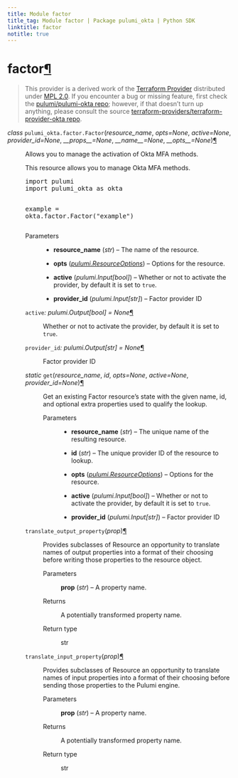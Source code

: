```yaml
---
title: Module factor
title_tag: Module factor | Package pulumi_okta | Python SDK
linktitle: factor
notitle: true
---
```


<div class="section" id="factor">
<h1>factor<a class="headerlink" href="#factor" title="Permalink to this headline">¶</a></h1>
<blockquote>
<div><p>This provider is a derived work of the <a class="reference external" href="https://github.com/terraform-providers/terraform-provider-okta">Terraform Provider</a> distributed under
<a class="reference external" href="https://www.mozilla.org/en-US/MPL/2.0/">MPL 2.0</a>. If you encounter a bug or missing feature, first check the
<a class="reference external" href="https://github.com/pulumi/pulumi-okta/issues">pulumi/pulumi-okta repo</a>; however, if that doesn’t turn up
anything, please consult the source <a class="reference external" href="https://github.com/terraform-providers/terraform-provider-okta/issues">terraform-providers/terraform-provider-okta repo</a>.</p>
</div></blockquote>
<span class="target" id="module-pulumi_okta.factor"></span><dl class="py class">
<dt id="pulumi_okta.factor.Factor">
<em class="property">class </em><code class="sig-prename descclassname">pulumi_okta.factor.</code><code class="sig-name descname">Factor</code><span class="sig-paren">(</span><em class="sig-param"><span class="n">resource_name</span></em>, <em class="sig-param"><span class="n">opts</span><span class="o">=</span><span class="default_value">None</span></em>, <em class="sig-param"><span class="n">active</span><span class="o">=</span><span class="default_value">None</span></em>, <em class="sig-param"><span class="n">provider_id</span><span class="o">=</span><span class="default_value">None</span></em>, <em class="sig-param"><span class="n">__props__</span><span class="o">=</span><span class="default_value">None</span></em>, <em class="sig-param"><span class="n">__name__</span><span class="o">=</span><span class="default_value">None</span></em>, <em class="sig-param"><span class="n">__opts__</span><span class="o">=</span><span class="default_value">None</span></em><span class="sig-paren">)</span><a class="headerlink" href="#pulumi_okta.factor.Factor" title="Permalink to this definition">¶</a></dt>
<dd><p>Allows you to manage the activation of Okta MFA methods.</p>
<p>This resource allows you to manage Okta MFA methods.</p>
<div class="highlight-python notranslate"><div class="highlight"><pre><span></span><span class="kn">import</span> <span class="nn">pulumi</span>
<span class="kn">import</span> <span class="nn">pulumi_okta</span> <span class="k">as</span> <span class="nn">okta</span>

<span class="n">example</span> <span class="o">=</span> <span class="n">okta</span><span class="o">.</span><span class="n">factor</span><span class="o">.</span><span class="n">Factor</span><span class="p">(</span><span class="s2">&quot;example&quot;</span><span class="p">)</span>
</pre></div>
</div>
<dl class="field-list simple">
<dt class="field-odd">Parameters</dt>
<dd class="field-odd"><ul class="simple">
<li><p><strong>resource_name</strong> (<em>str</em>) – The name of the resource.</p></li>
<li><p><strong>opts</strong> (<a class="reference internal" href="../../pulumi/#pulumi.ResourceOptions" title="pulumi.ResourceOptions"><em>pulumi.ResourceOptions</em></a>) – Options for the resource.</p></li>
<li><p><strong>active</strong> (<em>pulumi.Input</em><em>[</em><em>bool</em><em>]</em>) – Whether or not to activate the provider, by default it is set to <code class="docutils literal notranslate"><span class="pre">true</span></code>.</p></li>
<li><p><strong>provider_id</strong> (<em>pulumi.Input</em><em>[</em><em>str</em><em>]</em>) – Factor provider ID</p></li>
</ul>
</dd>
</dl>
<dl class="py attribute">
<dt id="pulumi_okta.factor.Factor.active">
<code class="sig-name descname">active</code><em class="property">: pulumi.Output[bool]</em><em class="property"> = None</em><a class="headerlink" href="#pulumi_okta.factor.Factor.active" title="Permalink to this definition">¶</a></dt>
<dd><p>Whether or not to activate the provider, by default it is set to <code class="docutils literal notranslate"><span class="pre">true</span></code>.</p>
</dd></dl>

<dl class="py attribute">
<dt id="pulumi_okta.factor.Factor.provider_id">
<code class="sig-name descname">provider_id</code><em class="property">: pulumi.Output[str]</em><em class="property"> = None</em><a class="headerlink" href="#pulumi_okta.factor.Factor.provider_id" title="Permalink to this definition">¶</a></dt>
<dd><p>Factor provider ID</p>
</dd></dl>

<dl class="py method">
<dt id="pulumi_okta.factor.Factor.get">
<em class="property">static </em><code class="sig-name descname">get</code><span class="sig-paren">(</span><em class="sig-param"><span class="n">resource_name</span></em>, <em class="sig-param"><span class="n">id</span></em>, <em class="sig-param"><span class="n">opts</span><span class="o">=</span><span class="default_value">None</span></em>, <em class="sig-param"><span class="n">active</span><span class="o">=</span><span class="default_value">None</span></em>, <em class="sig-param"><span class="n">provider_id</span><span class="o">=</span><span class="default_value">None</span></em><span class="sig-paren">)</span><a class="headerlink" href="#pulumi_okta.factor.Factor.get" title="Permalink to this definition">¶</a></dt>
<dd><p>Get an existing Factor resource’s state with the given name, id, and optional extra
properties used to qualify the lookup.</p>
<dl class="field-list simple">
<dt class="field-odd">Parameters</dt>
<dd class="field-odd"><ul class="simple">
<li><p><strong>resource_name</strong> (<em>str</em>) – The unique name of the resulting resource.</p></li>
<li><p><strong>id</strong> (<em>str</em>) – The unique provider ID of the resource to lookup.</p></li>
<li><p><strong>opts</strong> (<a class="reference internal" href="../../pulumi/#pulumi.ResourceOptions" title="pulumi.ResourceOptions"><em>pulumi.ResourceOptions</em></a>) – Options for the resource.</p></li>
<li><p><strong>active</strong> (<em>pulumi.Input</em><em>[</em><em>bool</em><em>]</em>) – Whether or not to activate the provider, by default it is set to <code class="docutils literal notranslate"><span class="pre">true</span></code>.</p></li>
<li><p><strong>provider_id</strong> (<em>pulumi.Input</em><em>[</em><em>str</em><em>]</em>) – Factor provider ID</p></li>
</ul>
</dd>
</dl>
</dd></dl>

<dl class="py method">
<dt id="pulumi_okta.factor.Factor.translate_output_property">
<code class="sig-name descname">translate_output_property</code><span class="sig-paren">(</span><em class="sig-param"><span class="n">prop</span></em><span class="sig-paren">)</span><a class="headerlink" href="#pulumi_okta.factor.Factor.translate_output_property" title="Permalink to this definition">¶</a></dt>
<dd><p>Provides subclasses of Resource an opportunity to translate names of output properties
into a format of their choosing before writing those properties to the resource object.</p>
<dl class="field-list simple">
<dt class="field-odd">Parameters</dt>
<dd class="field-odd"><p><strong>prop</strong> (<em>str</em>) – A property name.</p>
</dd>
<dt class="field-even">Returns</dt>
<dd class="field-even"><p>A potentially transformed property name.</p>
</dd>
<dt class="field-odd">Return type</dt>
<dd class="field-odd"><p>str</p>
</dd>
</dl>
</dd></dl>

<dl class="py method">
<dt id="pulumi_okta.factor.Factor.translate_input_property">
<code class="sig-name descname">translate_input_property</code><span class="sig-paren">(</span><em class="sig-param"><span class="n">prop</span></em><span class="sig-paren">)</span><a class="headerlink" href="#pulumi_okta.factor.Factor.translate_input_property" title="Permalink to this definition">¶</a></dt>
<dd><p>Provides subclasses of Resource an opportunity to translate names of input properties into
a format of their choosing before sending those properties to the Pulumi engine.</p>
<dl class="field-list simple">
<dt class="field-odd">Parameters</dt>
<dd class="field-odd"><p><strong>prop</strong> (<em>str</em>) – A property name.</p>
</dd>
<dt class="field-even">Returns</dt>
<dd class="field-even"><p>A potentially transformed property name.</p>
</dd>
<dt class="field-odd">Return type</dt>
<dd class="field-odd"><p>str</p>
</dd>
</dl>
</dd></dl>

</dd></dl>

</div>
